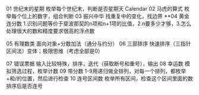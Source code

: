 01 世纪末的星期 枚举每个世纪末，判断是否星期天  Calendar
02 马虎的算式 枚举每个位上的数字，组合判断
03 振兴中华 找重复中的变化，找边界
**04 黄金连分数 1.识别问题等价于斐波那契的n项和n+1项的比值，2.n要多少才够，3.怎么处理很大的数和精度要求很高的浮点数

05 有理数类 面向对象+分数加法（通分与约分）
06 三部排序 快速排序（三指针区间法）变体；极限思维（考虑全部是0）

07 错误票据 输入比较特殊，排序，迭代（获取断号和重号），输出
08 幸运数 模拟筛选过程，枚举计数
09 带分数 1-9用递归做全排列，对每一个排列，都枚举+和/的位置，然后进行检查
10 连号区间数 枚举所有区间，检查这个区间里面的数排序后是否连号

